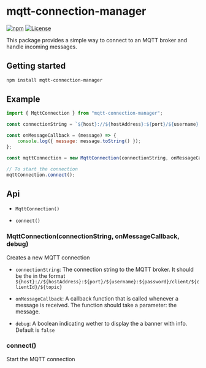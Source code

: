 # mqtt-connection-manager

[![npm](https://img.shields.io/npm/v/mqtt-connection-manager)](https://www.npmjs.com/package/mqtt-connection-manager) [![License](https://img.shields.io/badge/license-MIT-blue.svg)](https://opensource.org/licenses/MIT)

This package provides a simple way to connect to an MQTT broker and handle incoming messages.

## Getting started

```bash
npm install mqtt-connection-manager
```

## Example
```js
import { MqttConnection } from "mqtt-connection-manager";

const connectionString = `${host}://${hostAddress}:${port}/${username}:${password}/client/${clientId}/${topic}`;

const onMessageCallback = (message) => {
    console.log({ message: message.toString() });
};

const mqttConnection = new MqttConnection(connectionString, onMessageCallback, true);

// To start the connection
mqttConnection.connect();
```

## Api
- `MqttConnection()`

- `connect()`

### MqttConnection(connectionString, onMessageCallback, debug)

Creates a new MQTT connection

- `connectionString`: The connection string to the MQTT broker. It should be the in the format
`${host}://${hostAddress}:${port}/${username}:${password}/client/${clientId}/${topic}`

- `onMessageCallback`: A callback function that is called whenever a message is received. The function should take a parameter: the message.

- `debug`: A boolean indicating wether to display the a banner with info. Default is `false`

### connect()

Start the MQTT connection